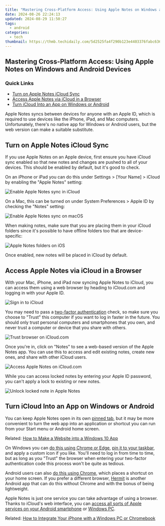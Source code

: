 ```yaml
---
title: "Mastering Cross-Platform Access: Using Apple Notes on Windows and Android Devices"
date: 2024-08-26 22:24:13
updated: 2024-08-29 11:50:27
tags:
  - android
categories:
  - tech
thumbnail: https://thmb.techidaily.com/5d2525fa4f290b123e4403376fabc636b3a54f2e745335912f33acca5ea34e31.jpg
---
```


## Mastering Cross-Platform Access: Using Apple Notes on Windows and Android Devices

### Quick Links

* [Turn on Apple Notes iCloud Sync](https://youtube-help.techidaily.com/new-from-raw-to-refined-tailoring-youtube-videos-with-premiere-pro/)
* [Access Apple Notes via iCloud in a Browser](https://some-techniques.techidaily.com/2024-approved-from-frame-one-15-key-shot-types-for-film-beginners/)
* [Turn iCloud Into an App on Windows or Android](https://youtube-videos.techidaily.com/constructing-compelling-channel-overviews-for-2024/)

 Apple Notes syncs between devices for anyone with an Apple ID, which is required to use devices like the iPhone, iPad, and Mac computers. Unfortunately, there's no native app for Windows or Android users, but the web version can make a suitable substitute.

##  Turn on Apple Notes iCloud Sync

 If you use Apple Notes on an Apple device, first ensure you have iCloud sync enabled so that new notes and changes are pushed to all of your devices. This should be enabled by default, but it's good to check.

 On an iPhone or iPad you can do this under Settings > \[Your Name\] > iCloud by enabling the "Apple Notes" setting:

![Enable Apple Notes sync in iCloud](https://static1.howtogeekimages.com/wordpress/wp-content/uploads/2021/11/icloud_enable_notes.jpg) 

 On a Mac, this can be turned on under System Preferences > Apple ID by checking the "Notes" setting:

![Enable Apple Notes sync on macOS](https://static1.howtogeekimages.com/wordpress/wp-content/uploads/2021/11/macos_apple_notes_sync.png) 

 When making notes, make sure that you are placing them in your iCloud folders since it's possible to have offline folders too that are device-specific:

![Apple Notes folders on iOS](https://static1.howtogeekimages.com/wordpress/wp-content/uploads/2021/11/apple_notes_folders.jpg) 

 Once enabled, new notes will be placed in iCloud by default.

##  Access Apple Notes via iCloud in a Browser

 With your Mac, iPhone, and iPad now syncing Apple Notes to iCloud, you can access them using a web browser by heading to iCloud.com and logging in with your Apple ID.

![Sign in to iCloud](https://static1.howtogeekimages.com/wordpress/wp-content/uploads/2021/11/sign_in_icloud.png) 

 You may need to pass a [two-factor authentication](https://howto.techidaily.com/spotify-keeps-crashing-a-complete-list-of-fixes-you-can-use-on-zte-nubia-z60-ultra-drfone-by-drfone-fix-android-problems-fix-android-problems/) check, so make sure you choose to "Trust" this computer if you want to log in faster in the future. You should only trust personal computers and smartphones that you own, and never trust a computer or device that you share with others.

![Trust browser on iCloud.com](https://static1.howtogeekimages.com/wordpress/wp-content/uploads/2021/11/trust_browser.png) 

 Once you're in, click on "Notes" to see a web-based version of the Apple Notes app. You can use this to access and edit existing notes, create new ones, and share with other iCloud users.

![Access Apple Notes on iCloud.com](https://static1.howtogeekimages.com/wordpress/wp-content/uploads/2021/11/click_notes.png) 

 While you can access locked notes by entering your Apple ID password, you can't apply a lock to existing or new notes.

![Unlock locked note in Apple Notes](https://static1.howtogeekimages.com/wordpress/wp-content/uploads/2021/11/notes_icloud_browser.png) 

##  Turn iCloud Into an App on Windows or Android

 You can keep Apple Notes open in its own [pinned tab](https://screen-mirror.techidaily.com/in-2024-full-guide-on-mirroring-your-honor-play-7t-to-your-pcmac-drfone-by-drfone-android/), but it may be more convenient to turn the web app into an application or shortcut you can run from your Start menu or Android home screen.

Related: [How to Make a Website into a Windows 10 App](https://extra-support.techidaily.com/in-2024-small-scale-streaming-mastery-on-youtube-without-big-subscriber-base/) 

 On Windows you can [do this using Chrome or Edge](https://extra-support.techidaily.com/in-2024-small-scale-streaming-mastery-on-youtube-without-big-subscriber-base/), [pin it to your taskbar](https://tech-hub.techidaily.com/understanding-the-five-main-causes-of-chatgpt-prohibitions-in-businesses/), and apply a custom icon if you like. You'll need to log in from time to time, but as long as you "Trust" the browser when entering your two-factor authentication code this process won't be quite as tedious.

 Android users can also [do this using Chrome](https://android-pokemon-go.techidaily.com/unova-stone-pokemon-go-evolution-list-and-how-catch-them-for-nokia-c12-drfone-by-drfone-virtual-android/), which places a shortcut on your home screen. If you prefer a different browser, [Hermit](https://hermit.chimbori.com) is another Android app that can do this without Chrome and with the bonus of being lightweight.

 Apple Notes is just one service you can take advantage of using a browser. Thanks to iCloud's web interface, you can [access all sorts of Apple services on your Android smartphone](https://location-social.techidaily.com/how-to-change-your-meizu-21-pro-location-on-twitter-drfone-by-drfone-virtual-android/) or [Windows PC](https://android-transfer.techidaily.com/in-2024-how-to-transfer-apps-from-nokia-xr21-to-another-drfone-by-drfone-transfer-from-android-transfer-from-android/).

Related: [How to Integrate Your iPhone with a Windows PC or Chromebook](https://android-transfer.techidaily.com/in-2024-how-to-transfer-apps-from-nokia-xr21-to-another-drfone-by-drfone-transfer-from-android-transfer-from-android/)

<ins class="adsbygoogle"
     style="display:block"
     data-ad-format="autorelaxed"
     data-ad-client="ca-pub-7571918770474297"
     data-ad-slot="1223367746"></ins>



<ins class="adsbygoogle"
     style="display:block"
     data-ad-client="ca-pub-7571918770474297"
     data-ad-slot="8358498916"
     data-ad-format="auto"
     data-full-width-responsive="true"></ins>
